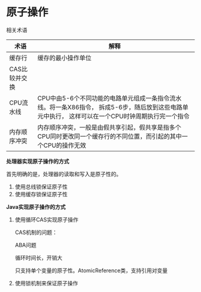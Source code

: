 # 原子操作

相关术语

| 术语 | 解释 |
| --- | --- |
| 缓存行 | 缓存的最小操作单位 |
| CAS比较并交换 |  |
| CPU流水线 | CPU中由5-6个不同功能的电路单元组成一条指令流水线。将一条X86指令， 拆成5-6步，随后放到这些电路单元中执行， 这样可以在一个CPU时钟周期执行完一个指令 |
| 内存顺序冲突 | 内存顺序冲突，一般是由假共享引起，假共享是指多个CPU同时更改同一个缓存行的不同位置，而引起的其中一个CPU的操作无效 |

**处理器实现原子操作的方式**

首先明确的是，处理器的读取和写入是原子性的。

1. 使用总线锁保证原子性
2. 使用缓存锁保证原子性

**Java实现原子操作的方式**

1. 使用循环CAS实现原子操作
    
    CAS机制的问题：
    
    ABA问题
    
    循环时间长，开销大
    
    只支持单个变量的原子性。AtomicReference类，支持引用对变量
    
2. 使用锁机制来保证原子操作